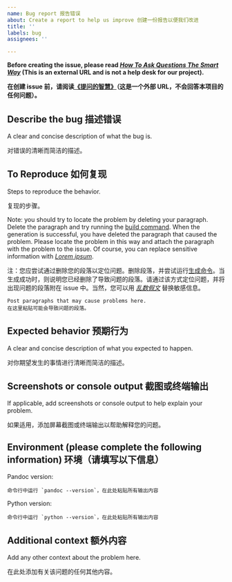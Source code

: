 ```yaml
---
name: Bug report 报告错误
about: Create a report to help us improve 创建一份报告以便我们改进
title: ''
labels: bug
assignees: ''

---
```


**Before creating the issue, please read *[How To Ask Questions The Smart Way](http://www.catb.org/~esr/faqs/smart-questions.html)* (This is an external URL and is not a help desk for our project).**

**在创建 issue 前，请阅读[《提问的智慧》](https://lug.ustc.edu.cn/wiki/doc/smart-questions/)（这是一个外部 URL，不会回答本项目的任何问题）。**

## Describe the bug 描述错误

A clear and concise description of what the bug is.

对错误的清晰而简洁的描述。

## To Reproduce 如何复现

Steps to reproduce the behavior.

复现的步骤。

Note: you should try to locate the problem by deleting your paragraph. Delete the paragraph and try running the [build command](https://foldblade.github.io/XUJC-thesis-markdown/command-line/#_2). When the generation is successful, you have deleted the paragraph that caused the problem. Please locate the problem in this way and attach the paragraph with the problem to the issue. Of course, you can replace sensitive information with *[Lorem ipsum](https://www.lipsum.com/)*.

注：您应尝试通过删除您的段落以定位问题。删除段落，并尝试运行[生成命令](https://foldblade.github.io/XUJC-thesis-markdown/command-line/#_2)。当生成成功时，则说明您已经删除了导致问题的段落。请通过该方式定位问题，并将出现问题的段落附在 issue 中。当然，您可以用 *[乱数假文](https://sooxin.github.io/Chinese-Lorem-Ipsum/)* 替换敏感信息。

```
Post paragraphs that may cause problems here.
在这里粘贴可能会导致问题的段落。
```

## Expected behavior 预期行为

A clear and concise description of what you expected to happen.

对你期望发生的事情进行清晰而简洁的描述。

## Screenshots or console output 截图或终端输出

If applicable, add screenshots or console output to help explain your problem.

如果适用，添加屏幕截图或终端输出以帮助解释您的问题。

## Environment (please complete the following information) 环境（请填写以下信息）

Pandoc version:

```
命令行中运行 `pandoc --version`，在此处粘贴所有输出内容
```

Python version:

```
命令行中运行 `python --version`，在此处粘贴所有输出内容
```

## Additional context 额外内容

Add any other context about the problem here.

在此处添加有关该问题的任何其他内容。
